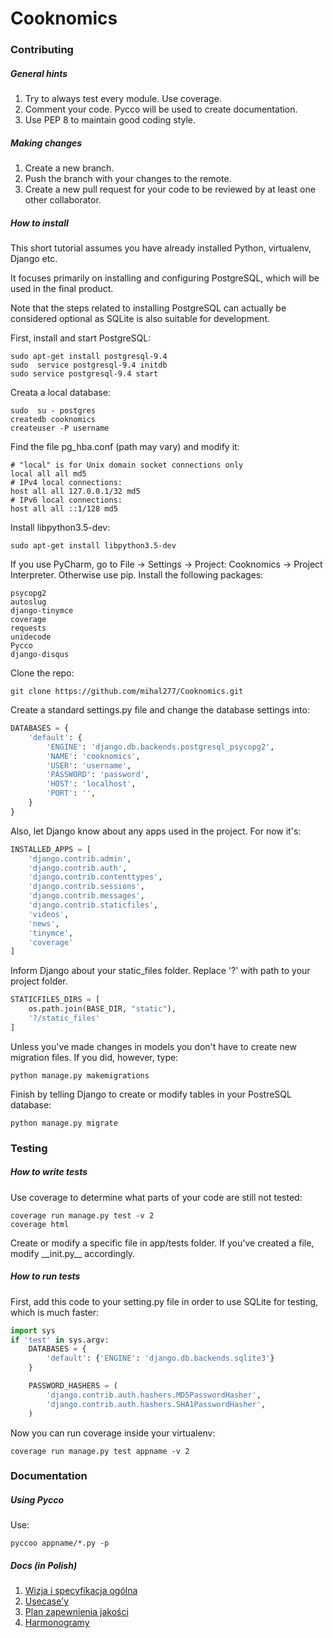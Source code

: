 # Cooknomics

### Contributing

##### General hints

1. Try to always test every module. Use coverage.
2. Comment your code. Pycco will be used to create documentation.
3. Use PEP 8 to maintain good coding style.


##### Making changes

1. Create a new branch.
2. Push the branch with your changes to the remote.
3. Create a new pull request for your code to be reviewed by at least one other collaborator.


##### How to install

This short tutorial assumes you have already installed Python, virtualenv, Django etc. 

It focuses primarily on installing and configuring PostgreSQL, which will be used in the final product.

Note that the steps related to installing PostgreSQL can actually be considered optional as SQLite is also suitable for development.


First, install and start PostgreSQL:

```
sudo apt-get install postgresql-9.4
sudo  service postgresql-9.4 initdb
sudo service postgresql-9.4 start
```

Creata a local database:

```
sudo  su - postgres
createdb cooknomics
createuser -P username
```

Find the file pg_hba.conf (path may vary) and modify it:

```
# "local" is for Unix domain socket connections only
local all all md5
# IPv4 local connections:
host all all 127.0.0.1/32 md5
# IPv6 local connections:
host all all ::1/128 md5
```

Install libpython3.5-dev:

```
sudo apt-get install libpython3.5-dev 
```

If you use PyCharm, go to File -> Settings -> Project: Cooknomics -> Project Interpreter. Otherwise use pip. Install the following packages:

```
psycopg2
autoslug
django-tinymce
coverage
requests
unidecode
Pycco
django-disqus
```

Clone the repo:

```
git clone https://github.com/mihal277/Cooknomics.git
```

Create a standard settings.py file and change the database settings into:

```Python
DATABASES = {
    'default': {
        'ENGINE': 'django.db.backends.postgresql_psycopg2',
        'NAME': 'cooknomics',
        'USER': 'username',
        'PASSWORD': 'password',
        'HOST': 'localhost',
        'PORT': '',
    }
}
```

Also, let Django know about any apps used in the project. For now it's:

```Python
INSTALLED_APPS = [
    'django.contrib.admin',
    'django.contrib.auth',
    'django.contrib.contenttypes',
    'django.contrib.sessions',
    'django.contrib.messages',
    'django.contrib.staticfiles',
    'videos',
    'news',
    'tinymce',
    'coverage'
]
```

Inform Django about your static_files folder. Replace '?' with path to your project folder.

```Python
STATICFILES_DIRS = [
    os.path.join(BASE_DIR, "static"),
    '?/static_files'
]
```

Unless you've made changes in models you don't have to create new migration files. If you did, however, type:

```
python manage.py makemigrations
```

Finish by telling Django to create or modify tables in your PostreSQL database:

```
python manage.py migrate
```

### Testing

##### How to write tests

Use coverage to determine what parts of your code are still not tested:
```
coverage run manage.py test -v 2
coverage html
```

Create or modify a specific file in app/tests folder.
If you've created a file, modify \_\_init.py\_\_ accordingly.

##### How to run tests

First, add this code to your setting.py file in order to use SQLite for testing, which is much faster:

```Python
import sys
if 'test' in sys.argv:
    DATABASES = {
        'default': {'ENGINE': 'django.db.backends.sqlite3'}
    }

    PASSWORD_HASHERS = (
        'django.contrib.auth.hashers.MD5PasswordHasher',
        'django.contrib.auth.hashers.SHA1PasswordHasher',
    )
```

Now you can run coverage inside your virtualenv:
```
coverage run manage.py test appname -v 2
```

### Documentation

##### Using Pycco

Use:
```
pyccoo appname/*.py -p

```

##### Docs (in Polish)

1. [Wizja i specyfikacja ogólna](https://docs.google.com/document/d/1n9y66y2N_7tTQVqIJG90byW1PNnvo9r_IjUtjLXqby0/edit?usp=sharing)
2. [Usecase'y](https://docs.google.com/document/d/1VePjd6CFBpNj6oXDiueuRqSyV8FtM03lg1_Le045E1U/edit?usp=sharing)
3. [Plan zapewnienia jakości](https://docs.google.com/document/d/13xBvUBlO6ya9ITbzPrt9hIe-BiOwjhwksWscliNyaQQ/edit?usp=sharing)
4. [Harmonogramy](https://docs.google.com/document/d/1s8aS_XFBIWkHI23NYWAMM0aj6PHFxT0F6L9ka-ilDYI/edit?usp=sharing)

